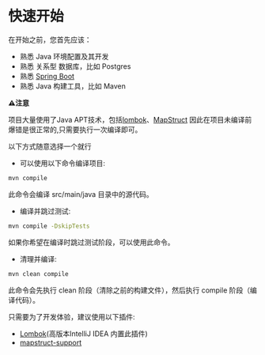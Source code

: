 # 快速开始

在开始之前，您首先应该：

- 熟悉 Java 环境配置及其开发
- 熟悉 关系型 数据库，比如 Postgres
- 熟悉 [Spring Boot](https://spring.io/)
- 熟悉 Java 构建工具，比如 Maven

**⚠️注意**

项目大量使用了Java
APT技术，包括[lombok](https://www.projectlombok.org/)、[MapStruct](https://mapstruct.org/)
因此在项目未编译前爆错是很正常的,只需要执行一次编译即可。

以下方式随意选择一个就行

- 可以使用以下命令编译项目:

```bash
mvn compile
```

此命令会编译 src/main/java 目录中的源代码。

- 编译并跳过测试:

```bash
mvn compile -DskipTests
```

如果你希望在编译时跳过测试阶段，可以使用此命令。

- 清理并编译:

```bash
mvn clean compile
```

此命令会先执行 clean 阶段（清除之前的构建文件），然后执行 compile 阶段（编译代码）。

只需要为了开发体验，建议使用以下插件:

- [Lombok](https://plugins.jetbrains.com/plugin/6317-lombok)(高版本IntelliJ IDEA 内置此插件)
- [mapstruct-support](https://plugins.jetbrains.com/plugin/10036-mapstruct-support)